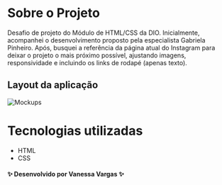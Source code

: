 # Sobre o Projeto

Desafio de projeto do Módulo de HTML/CSS da DIO. Inicialmente, acompanhei o desenvolvimento proposto pela especialista Gabriela Pinheiro. Após, busquei a referência da página atual do Instagram para deixar o projeto o mais próximo possível, ajustando imagens, responsividade e incluindo os links de rodapé (apenas texto).

## Layout da aplicação

![Mockups]([https://github.com/VanessaVargas/recriando-pagina-instagram/blob/master/public/img/layout.png](https://github.com/VanessaVargas/recriando-pagina-instagram/blob/master/img/layout.png))

# Tecnologias utilizadas

- HTML
- CSS

#### ✨ Desenvolvido por Vanessa Vargas ✨

